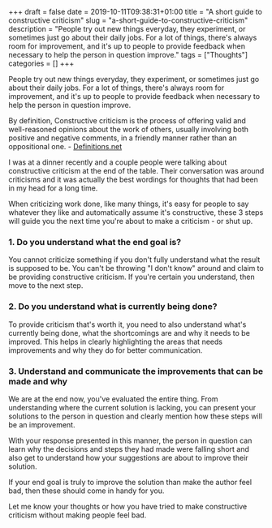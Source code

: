 +++
draft = false
date = 2019-10-11T09:38:31+01:00
title = "A short guide to constructive criticism"
slug = "a-short-guide-to-constructive-criticism"
description = "People try out new things everyday, they experiment, or sometimes just go about their daily jobs. For a lot of things, there's always room for improvement, and it's up to people to provide feedback when necessary to help the person in question improve."
tags = ["Thoughts"]
categories = []
+++


People try out new things everyday, they experiment, or sometimes just go about their daily jobs. For a lot of things, there's always room for improvement, and it's up to people to provide feedback when necessary to help the person in question improve.

By definition, Constructive criticism is the process of offering valid and well-reasoned opinions about the work of others, usually involving both positive and negative comments, in a friendly manner rather than an oppositional one. - [Definitions.net](https://www.definitions.net/definition/CONSTRUCTIVE+CRITICISM)

I was at a dinner recently and a couple people were talking about constructive criticism at the end of the table. Their conversation was around criticisms and it was actually the best wordings for thoughts that had been in my head for a long time.

When criticizing work done, like many things, it's easy for people to say whatever they like and automatically assume it's constructive, these 3 steps will guide you the next time you're about to make a criticism - or shut up.

### 1. Do you understand what the end goal is?
You cannot criticize something if you don't fully understand what the result is supposed to be. You can't be throwing "I don't know" around and claim to be providing constructive criticism. If you're certain you understand, then move to the next step.

### 2. Do you understand what is currently being done?
To provide criticism that's worth it, you need to also understand what's currently being done, what the shortcomings are and why it needs to be improved. This helps in clearly highlighting the areas that needs improvements and why they do for better communication.

### 3. Understand and communicate the improvements that can be made and why
We are at the end now, you've evaluated the entire thing. From understanding where the current solution is lacking, you can present your solutions to the person in question and clearly mention how these steps will be an improvement.

With your response presented in this manner, the person in question can learn why the decisions and steps they had made were falling short and also get to understand how your suggestions are about to improve their solution.

If your end goal is truly to improve the solution than make the author feel bad, then these should come in handy for you.

Let me know your thoughts or how you have tried to make constructive criticism without making people feel bad.